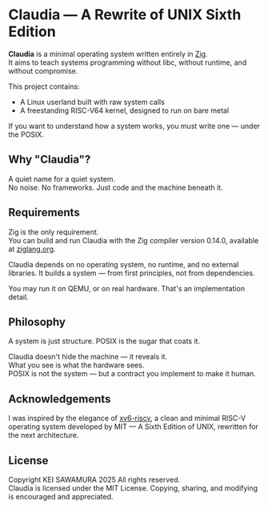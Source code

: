 # Claudia — A Rewrite of UNIX Sixth Edition
**Claudia** is a minimal operating system written entirely in [Zig](https://ziglang.org/).  
It aims to teach systems programming without libc, without runtime, and without compromise.

This project contains:

- A Linux userland built with raw system calls
- A freestanding RISC-V64 kernel, designed to run on bare metal

If you want to understand how a system works, you must write one — under the POSIX.

## Why "Claudia"?
A quiet name for a quiet system.  
No noise. No frameworks. Just code and the machine beneath it.

## Requirements
Zig is the only requirement.  
You can build and run Claudia with the Zig compiler version 0.14.0, available at [ziglang.org](https://ziglang.org/download/).

Claudia depends on no operating system, no runtime, and no external libraries.
It builds a system — from first principles, not from dependencies.

You may run it on QEMU, or on real hardware.
That's an implementation detail.

## Philosophy
A system is just structure. POSIX is the sugar that coats it.

Claudia doesn't hide the machine — it reveals it.  
What you see is what the hardware sees.  
POSIX is not the system — but a contract you implement to make it human.

## Acknowledgements
I was inspired by the elegance of [xv6-riscv](https://pdos.csail.mit.edu/6.1810/2024/xv6.html), a clean and minimal RISC-V operating system developed by MIT — A Sixth Edition of UNIX, rewritten for the next architecture.

## License
Copyright KEI SAWAMURA 2025 All rights reserved.  
Claudia is licensed under the MIT License. Copying, sharing, and modifying is encouraged and appreciated.
